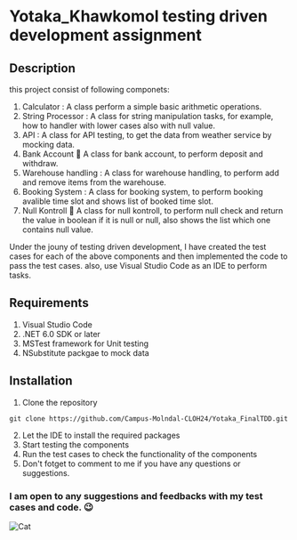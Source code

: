 # Yotaka_Khawkomol testing driven development assignment

## Description
this project consist of following componets:
1. Calculator : A class perform a simple basic arithmetic operations. 
2. String Processor : A class for string manipulation tasks, for example, how to handler with lower cases also with null value. 
3. API : A class for API testing, to get the data from weather service by mocking data.
4. Bank Account :100: A class for bank account, to perform deposit and withdraw.
5. Warehouse handling : A class for warehouse handling, to perform add and remove items from the warehouse.
6. Booking System : A class for booking system, to perform booking avalible time slot and shows list of booked time slot.
7. Null Kontroll :1234: A class for null kontroll, to perform null check and return the value in boolean  if it is null or null, also shows the list 
which one contains null value.

Under the jouny of testing driven development, I have created the test cases for each of the above components and then implemented the code to pass the test cases.
also, use Visual Studio Code as an IDE to perform tasks.

## Requirements
1. Visual Studio Code
2. .NET 6.0 SDK or later
3. MSTest framework for Unit testing
4. NSubstitute packgae to mock data

## Installation
1. Clone the repository
```
git clone https://github.com/Campus-Molndal-CLOH24/Yotaka_FinalTDD.git
```
2. Let the IDE to install the required packages
3. Start testing the components
4. Run the test cases to check the functionality of the components
5. Don't fotget to comment to me if you have any questions or suggestions.
### I am open to any suggestions and feedbacks with my test cases and code. :wink:


![Cat](https://media0.giphy.com/media/v1.Y2lkPTc5MGI3NjExdTZ1MW5kYjg0Z3czbHdsanl3NTJqNDN6amJ3MnhuMXBoMjQ0M2gzZCZlcD12MV9pbnRlcm5hbF9naWZfYnlfaWQmY3Q9Zw/4zceKGWTSwv9889U45/giphy.gif)